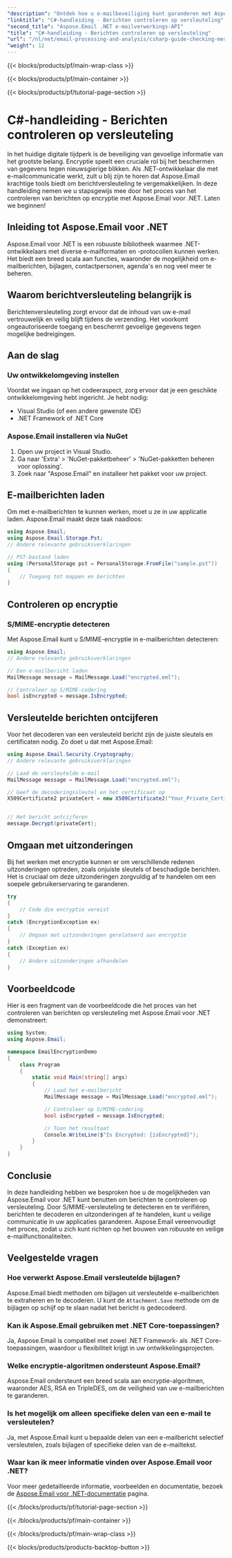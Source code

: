 ```yaml
---
"description": "Ontdek hoe u e-mailbeveiliging kunt garanderen met Aspose.Email voor .NET. Controleer op encryptie, ontsleutel berichten en meer."
"linktitle": "C#-handleiding - Berichten controleren op versleuteling"
"second_title": "Aspose.Email .NET e-mailverwerkings-API"
"title": "C#-handleiding - Berichten controleren op versleuteling"
"url": "/nl/net/email-processing-and-analysis/csharp-guide-checking-messages-for-encryption/"
"weight": 12
---
```


{{< blocks/products/pf/main-wrap-class >}}

{{< blocks/products/pf/main-container >}}

{{< blocks/products/pf/tutorial-page-section >}}

# C#-handleiding - Berichten controleren op versleuteling


In het huidige digitale tijdperk is de beveiliging van gevoelige informatie van het grootste belang. Encryptie speelt een cruciale rol bij het beschermen van gegevens tegen nieuwsgierige blikken. Als .NET-ontwikkelaar die met e-mailcommunicatie werkt, zult u blij zijn te horen dat Aspose.Email krachtige tools biedt om berichtversleuteling te vergemakkelijken. In deze handleiding nemen we u stapsgewijs mee door het proces van het controleren van berichten op encryptie met Aspose.Email voor .NET. Laten we beginnen!

## Inleiding tot Aspose.Email voor .NET

Aspose.Email voor .NET is een robuuste bibliotheek waarmee .NET-ontwikkelaars met diverse e-mailformaten en -protocollen kunnen werken. Het biedt een breed scala aan functies, waaronder de mogelijkheid om e-mailberichten, bijlagen, contactpersonen, agenda's en nog veel meer te beheren.

## Waarom berichtversleuteling belangrijk is

Berichtenversleuteling zorgt ervoor dat de inhoud van uw e-mail vertrouwelijk en veilig blijft tijdens de verzending. Het voorkomt ongeautoriseerde toegang en beschermt gevoelige gegevens tegen mogelijke bedreigingen.

## Aan de slag

### Uw ontwikkelomgeving instellen

Voordat we ingaan op het codeeraspect, zorg ervoor dat je een geschikte ontwikkelomgeving hebt ingericht. Je hebt nodig:

- Visual Studio (of een andere gewenste IDE)
- .NET Framework of .NET Core

### Aspose.Email installeren via NuGet

1. Open uw project in Visual Studio.
2. Ga naar 'Extra' > 'NuGet-pakketbeheer' > 'NuGet-pakketten beheren voor oplossing'.
3. Zoek naar "Aspose.Email" en installeer het pakket voor uw project.

## E-mailberichten laden

Om met e-mailberichten te kunnen werken, moet u ze in uw applicatie laden. Aspose.Email maakt deze taak naadloos:

```csharp
using Aspose.Email;
using Aspose.Email.Storage.Pst;
// Andere relevante gebruiksverklaringen

// PST-bestand laden
using (PersonalStorage pst = PersonalStorage.FromFile("sample.pst"))
{
    // Toegang tot mappen en berichten
}
```

## Controleren op encryptie

### S/MIME-encryptie detecteren

Met Aspose.Email kunt u S/MIME-encryptie in e-mailberichten detecteren:

```csharp
using Aspose.Email;
// Andere relevante gebruiksverklaringen

// Een e-mailbericht laden
MailMessage message = MailMessage.Load("encrypted.eml");

// Controleer op S/MIME-codering
bool isEncrypted = message.IsEncrypted;
```

## Versleutelde berichten ontcijferen

Voor het decoderen van een versleuteld bericht zijn de juiste sleutels en certificaten nodig. Zo doet u dat met Aspose.Email:

```csharp
using Aspose.Email.Security.Cryptography;
// Andere relevante gebruiksverklaringen

// Laad de versleutelde e-mail
MailMessage message = MailMessage.Load("encrypted.eml");

// Geef de decoderingssleutel en het certificaat op
X509Certificate2 privateCert = new X509Certificate2("Your_Private_Certificate_File" );


// Het bericht ontcijferen
message.Decrypt(privateCert);
```

## Omgaan met uitzonderingen

Bij het werken met encryptie kunnen er om verschillende redenen uitzonderingen optreden, zoals onjuiste sleutels of beschadigde berichten. Het is cruciaal om deze uitzonderingen zorgvuldig af te handelen om een soepele gebruikerservaring te garanderen.

```csharp
try
{
    // Code die encryptie vereist
}
catch (EncryptionException ex)
{
    // Omgaan met uitzonderingen gerelateerd aan encryptie
}
catch (Exception ex)
{
    // Andere uitzonderingen afhandelen
}
```

## Voorbeeldcode

Hier is een fragment van de voorbeeldcode die het proces van het controleren van berichten op versleuteling met Aspose.Email voor .NET demonstreert:

```csharp
using System;
using Aspose.Email;

namespace EmailEncryptionDemo
{
    class Program
    {
        static void Main(string[] args)
        {
            // Laad het e-mailbericht
            MailMessage message = MailMessage.Load("encrypted.eml");

            // Controleer op S/MIME-codering
            bool isEncrypted = message.IsEncrypted;

            // Toon het resultaat
            Console.WriteLine($"Is Encrypted: {isEncrypted}");
        }
    }
}
```

## Conclusie

In deze handleiding hebben we besproken hoe u de mogelijkheden van Aspose.Email voor .NET kunt benutten om berichten te controleren op versleuteling. Door S/MIME-versleuteling te detecteren en te verifiëren, berichten te decoderen en uitzonderingen af te handelen, kunt u veilige communicatie in uw applicaties garanderen. Aspose.Email vereenvoudigt het proces, zodat u zich kunt richten op het bouwen van robuuste en veilige e-mailfunctionaliteiten.

## Veelgestelde vragen

### Hoe verwerkt Aspose.Email versleutelde bijlagen?

Aspose.Email biedt methoden om bijlagen uit versleutelde e-mailberichten te extraheren en te decoderen. U kunt de `Attachment.Save` methode om de bijlagen op schijf op te slaan nadat het bericht is gedecodeerd.

### Kan ik Aspose.Email gebruiken met .NET Core-toepassingen?

Ja, Aspose.Email is compatibel met zowel .NET Framework- als .NET Core-toepassingen, waardoor u flexibiliteit krijgt in uw ontwikkelingsprojecten.

### Welke encryptie-algoritmen ondersteunt Aspose.Email?

Aspose.Email ondersteunt een breed scala aan encryptie-algoritmen, waaronder AES, RSA en TripleDES, om de veiligheid van uw e-mailberichten te garanderen.

### Is het mogelijk om alleen specifieke delen van een e-mail te versleutelen?

Ja, met Aspose.Email kunt u bepaalde delen van een e-mailbericht selectief versleutelen, zoals bijlagen of specifieke delen van de e-mailtekst.

### Waar kan ik meer informatie vinden over Aspose.Email voor .NET?

Voor meer gedetailleerde informatie, voorbeelden en documentatie, bezoek de [Aspose.Email voor .NET-documentatie](https://reference.aspose.com/email/net) pagina.

{{< /blocks/products/pf/tutorial-page-section >}}

{{< /blocks/products/pf/main-container >}}

{{< /blocks/products/pf/main-wrap-class >}}

{{< blocks/products/products-backtop-button >}}